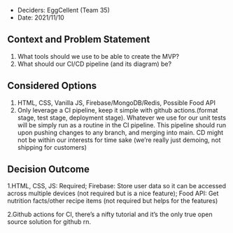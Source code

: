 - Deciders: EggCellent (Team 35)
- Date: 2021/11/10

## Context and Problem Statement

1. What tools should we use to be able to create the MVP?
2. What should our CI/CD pipeline (and its diagram) be?

## Considered Options

1. HTML, CSS, Vanilla JS, Firebase/MongoDB/Redis, Possible Food API
2. Only leverage a CI pipeline, keep it simple with github actions.(format stage, test stage, deployment stage). Whatever we use for our unit tests will be simply run as a routine in the CI pipeline. This pipeline should run upon pushing changes to any branch, and merging into main. CD might not be within our interests for time sake (we’re really just demoing, not shipping for customers)

## Decision Outcome

1.HTML, CSS, JS: Required; Firebase: Store user data so it can be accessed across multiple devices (not required but is a nice feature); Food API: Get nutrition facts/other recipe items (not required but helps for the features)

2.Github actions for CI, there’s a nifty tutorial and it’s the only true open source solution for github rn.

